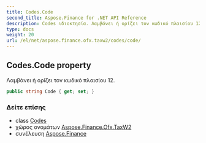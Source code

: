 ```yaml
---
title: Codes.Code
second_title: Aspose.Finance for .NET API Reference
description: Codes ιδιοκτησία. Λαμβάνει ή ορίζει τον κωδικό πλαισίου 12.
type: docs
weight: 20
url: /el/net/aspose.finance.ofx.taxw2/codes/code/
---
```

## Codes.Code property

Λαμβάνει ή ορίζει τον κωδικό πλαισίου 12.

```csharp
public string Code { get; set; }
```

### Δείτε επίσης

* class [Codes](../)
* χώρος ονομάτων [Aspose.Finance.Ofx.TaxW2](../../codes/)
* συνέλευση [Aspose.Finance](../../../)


